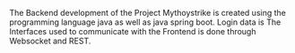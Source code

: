 The Backend development of the Project Mythoystrike is created using the programming language java as well as java spring boot.
Login data is 
The Interfaces used to communicate with the Frontend is done through Websocket and REST.

